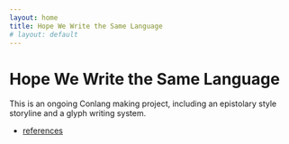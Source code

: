 ```yaml
---
layout: home
title: Hope We Write the Same Language
# layout: default
---
```


# Hope We Write the Same Language

This is an ongoing Conlang making project, including an epistolary style storyline and a glyph writing system.

- [references](references)


